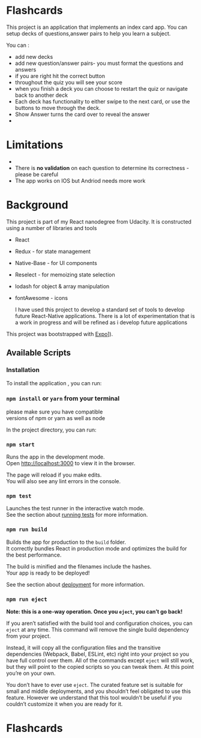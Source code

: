 # Flashcards


This project is an application that implements an index card app.
You can setup decks of questions,answer pairs to help you learn a subject.

You can  : 
        
* add new decks
* add new question/answer pairs- you must format the questions and answers
* if you are right hit the correct button
* throughout the quiz you will see your score
* when you finish a deck you can choose to restart the quiz or navigate back to another deck
* Each deck has functionality to either swipe to the next card, or use the buttons to move through the deck.
* Show Answer turns the card over to reveal the answer
* 



# Limitations
*  
* There is **no validation** on each question to determine its correctness - please be careful
* The app works on IOS but Andriod needs more work 

# Background
This project is part of my React nanodegree from Udacity. It is constructed using a number of libraries and tools 
* React
* Redux - for state management
* Native-Base - for UI components
* Reselect - for memoizing state selection
* lodash for object & array manipulation
* fontAwesome - icons 
  
  I have used this project to develop a standard set of tools to develop future React-Native applications. There is a lot of experimentation that is a work in progress and will be refined as i develop future applications

This project was bootstrapped with [Expo]([https://expo.io/)]).
## Available Scripts

### Installation
To install the application , you can run:

### `npm install` or `yarn` from your terminal

please make sure you have compatible <br>
versions of npm or yarn as well as node


In the project directory, you can run:

### `npm start`

Runs the app in the development mode.<br>
Open [http://localhost:3000](http://localhost:3000) to view it in the browser.

The page will reload if you make edits.<br>
You will also see any lint errors in the console.

### `npm test`

Launches the test runner in the interactive watch mode.<br>
See the section about [running tests](https://facebook.github.io/create-react-app/docs/running-tests) for more information.

### `npm run build`

Builds the app for production to the `build` folder.<br>
It correctly bundles React in production mode and optimizes the build for the best performance.

The build is minified and the filenames include the hashes.<br>
Your app is ready to be deployed!

See the section about [deployment](https://facebook.github.io/create-react-app/docs/deployment) for more information.

### `npm run eject`

**Note: this is a one-way operation. Once you `eject`, you can’t go back!**

If you aren’t satisfied with the build tool and configuration choices, you can `eject` at any time. This command will remove the single build dependency from your project.

Instead, it will copy all the configuration files and the transitive dependencies (Webpack, Babel, ESLint, etc) right into your project so you have full control over them. All of the commands except `eject` will still work, but they will point to the copied scripts so you can tweak them. At this point you’re on your own.

You don’t have to ever use `eject`. The curated feature set is suitable for small and middle deployments, and you shouldn’t feel obligated to use this feature. However we understand that this tool wouldn’t be useful if you couldn’t customize it when you are ready for it.


# Flashcards
